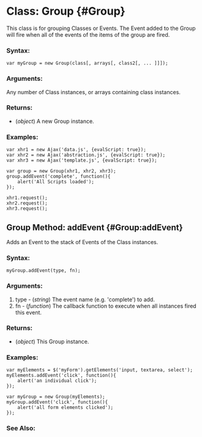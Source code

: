 Class: Group {#Group}
=====================

This class is for grouping Classes or Events. The Event added to the Group will fire when all of the events of the items of the group are fired.

### Syntax:

	var myGroup = new Group(class[, arrays[, class2[, ... ]]]);

### Arguments:

Any number of Class instances, or arrays containing class instances.

### Returns:

* (*object*) A new Group instance.

### Examples:

	var xhr1 = new Ajax('data.js', {evalScript: true});
	var xhr2 = new Ajax('abstraction.js', {evalScript: true});
	var xhr3 = new Ajax('template.js', {evalScript: true});

	var group = new Group(xhr1, xhr2, xhr3);
	group.addEvent('complete', function(){
		alert('All Scripts loaded');
	});

	xhr1.request();
	xhr2.request();
	xhr3.request();



Group Method: addEvent {#Group:addEvent}
----------------------------------------

Adds an Event to the stack of Events of the Class instances.

###	Syntax:

	myGroup.addEvent(type, fn);

###	Arguments:

1. type - (*string*) The event name (e.g. 'complete') to add.
2. fn   - (*function*) The callback function to execute when all instances fired this event.

###	Returns:

* (*object*) This Group instance.

###	Examples:

	var myElements = $('myForm').getElements('input, textarea, select');
	myElements.addEvent('click', function(){
		alert('an individual click');
	});

	var myGroup = new Group(myElements);
	myGroup.addEvent('click', function(){
		alert('all form elements clicked');
	});



###	See Also:

[Element.addEvent]: /Element/Element.Event/#Element:addEvent